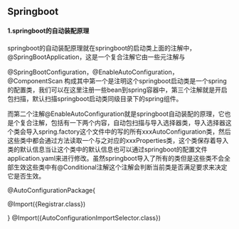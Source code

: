 ## Springboot

#### **1.springboot的自动装配原理**

springboot的自动装配原理就在springboot的启动类上面的注解中，@SpringBootApplication，这是一个复合注解它由一些元注解与

@SpringBootConfiguration，@EnableAutoConfiguration，@ComponentScan 构成其中第一个是注明这个springboot启动类是一个spring的配置类，我们可以在这里注册一些bean到spring容器中，第三个注解就是开启包扫描，默认扫描springboot启动类同级目录下的spring组件。

而第二个注解@EnableAutoConfiguration就是springboot自动装配的原理，它也是个复合注解，包括有一下两个内容，自动包扫描与导入选择器类，导入选择器这个类会导入spring.factory这个文件中的写的所有xxxAutoConfiguration类，然后这些类中都会通过方法读取一个与之对应的xxxProperties类，这个类保存着导入类的默认信息当让这个类中的默认信息也可以通过springboot的配置文件application.yaml来进行修改。虽然springboot导入了所有的类但是这些类不会全部生效这些类中有@Conditional注解这个注解会判断当前类是否满足要求来决定它是否生效。

@AutoConfigurationPackage{

@Import({Registrar.class})

}
@Import({AutoConfigurationImportSelector.class})

